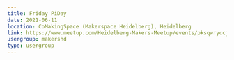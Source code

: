 ```yaml
---
title: Friday PiDay
date: 2021-06-11
location: CoMakingSpace (Makerspace Heidelberg), Heidelberg
link: https://www.meetup.com/Heidelberg-Makers-Meetup/events/pksqwryccjbpb/
usergroup: makershd
type: usergroup
---
```

